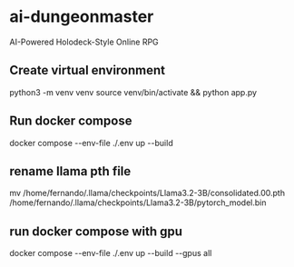 # ai-dungeonmaster
AI-Powered Holodeck-Style Online RPG

## Create virtual environment
python3 -m venv venv
source venv/bin/activate && python app.py

## Run docker compose
docker compose --env-file ./.env up --build

## rename llama pth file
mv /home/fernando/.llama/checkpoints/Llama3.2-3B/consolidated.00.pth /home/fernando/.llama/checkpoints/Llama3.2-3B/pytorch_model.bin

## run docker compose with gpu
docker compose --env-file ./.env up --build --gpus all